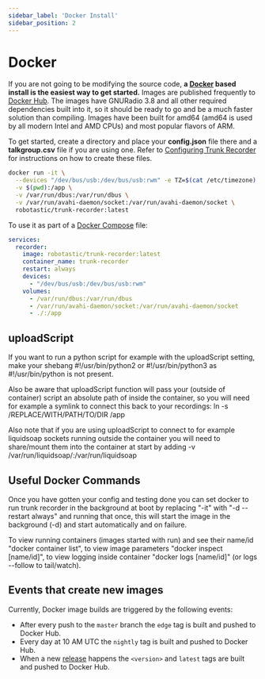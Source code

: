 ```yaml
---
sidebar_label: 'Docker Install'
sidebar_position: 2
---
```


# Docker
If you are not going to be modifying the source code, **a [Docker](https://www.docker.com/) based install is the easiest way to get started.** Images are published frequently to  [Docker Hub](https://hub.docker.com/r/robotastic/trunk-recorder). The images have GNURadio 3.8 and all other required dependencies built into it, so it should be ready to go and be a much faster solution than compiling. Images have been built for amd64 (amd64 is used by all modern Intel and AMD CPUs) and most popular flavors of ARM.

To get started, create a directory and place your **config.json** file there and a **talkgroup.csv** file if you are using one. Refer to [Configuring Trunk Recorder](CONFIGURE.md) for instructions on how to create these files.

```bash
docker run -it \
  --devices "/dev/bus/usb:/dev/bus/usb:rwm" -e TZ=$(cat /etc/timezone) --user "$(id -u):$(id -g)" \
  -v $(pwd):/app \
  -v /var/run/dbus:/var/run/dbus \
  -v /var/run/avahi-daemon/socket:/var/run/avahi-daemon/socket \
  robotastic/trunk-recorder:latest
```

To use it as part of a [Docker Compose](https://docs.docker.com/compose/) file:

```yaml
services:
  recorder:
    image: robotastic/trunk-recorder:latest
    container_name: trunk-recorder
    restart: always
    devices:
      - "/dev/bus/usb:/dev/bus/usb:rwm"
    volumes:
      - /var/run/dbus:/var/run/dbus 
      - /var/run/avahi-daemon/socket:/var/run/avahi-daemon/socket
      - ./:/app
```

## uploadScript

If you want to run a python script for example with the uploadScript setting, make your shebang #!/usr/bin/python2 or #!/usr/bin/python3 as #!/usr/bin/python is not present.

Also be aware that uploadScript function will pass your (outside of container) script an absolute path of inside the container, so you will need for example a symlink to connect this back to your recordings: ln -s /REPLACE/WITH/PATH/TO/DIR /app

Also note that if you are using uploadScript to connect to for example liquidsoap sockets running outside the container you will need to share/mount them into the container at start by adding -v /var/run/liquidsoap/:/var/run/liquidsoap

## Useful Docker Commands

Once you have gotten your config and testing done you can set docker to run trunk recorder in the background at boot by replacing "-it" with "-d --restart always" and running that once, this will start the image in the background (-d) and start automatically and on failure. 

To view running containers (images started with run) and see their name/id "docker container list", to view image parameters "docker inspect [name/id]", to view logging inside container "docker logs [name/id]" (or logs --follow to tail/watch).

## Events that create new images

Currently, Docker image builds are triggered by the following events:

* After every push to the `master` branch the `edge` tag is built and pushed to Docker Hub.
* Every day at 10 AM UTC the `nightly` tag is built and pushed to Docker Hub.
* When a new [release](https://github.com/robotastic/trunk-recorder/releases) happens the `<version>` and `latest` tags are built and pushed to Docker Hub.

